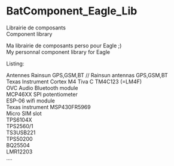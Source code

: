 # BatComponent_Eagle_Lib
Librairie de composants  </br>
Component library

Ma librairie de composants perso pour Eagle ;)  </br>
My personnal component library for Eagle

Listing:

Antennes Rainsun GPS,GSM,BT // Rainsun antennas GPS,GSM,BT </br>
Texas Instrument Cortex M4 Tiva C TM4C123 (=LM4F)  </br>
OVC Audio Bluetooth module </br>
MCP46XX SPI potentiometer </br>
ESP-06 wifi module </br>
Texas instrument MSP430FR5969 </br>
Micro SIM slot </br>
TPS6104X </br>
TPS2560/1 </br>
TS3USB221 </br>
TPS50200 </br>
BQ25504 </br>
LMR12203 </br>
....
